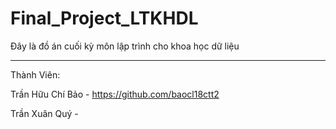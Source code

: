 # Final_Project_LTKHDL
Đây là đồ án cuối kỳ môn lập trình cho khoa học dữ liệu
____________________________________________
Thành Viên:

Trần Hữu Chí Bảo - https://github.com/baocl18ctt2

Trần Xuân Quý - 
